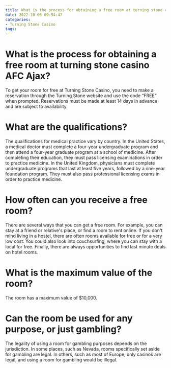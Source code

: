```yaml
---
title: What is the process for obtaining a free room at turning stone casino AFC Ajax
date: 2022-10-05 09:54:47
categories:
- Turning Stone Casino
tags:
---
```



#  What is the process for obtaining a free room at turning stone casino AFC Ajax?

To get your room for free at Turning Stone Casino, you need to make a reservation through the Turning Stone website and use the code “FREE” when prompted. Reservations must be made at least 14 days in advance and are subject to availability.

#  What are the qualifications?

The qualifications for medical practice vary by country. In the United States, a medical doctor must complete a four-year undergraduate program and then attend a four-year graduate program at a school of medicine. After completing their education, they must pass licensing examinations in order to practice medicine. In the United Kingdom, physicians must complete undergraduate programs that last at least five years, followed by a one-year foundation program. They must also pass professional licensing exams in order to practice medicine.

#  How often can you receive a free room?

There are several ways that you can get a free room. For example, you can stay at a friend or relative's place, or find a room to rent online. If you don't mind living in a hostel, there are often rooms available for free or for a very low cost. You could also look into couchsurfing, where you can stay with a local for free. Finally, there are always opportunities to find last minute deals on hotel rooms.

#  What is the maximum value of the room?

The room has a maximum value of $10,000.

#  Can the room be used for any purpose, or just gambling?

The legality of using a room for gambling purposes depends on the jurisdiction. In some places, such as Nevada, rooms specifically set aside for gambling are legal. In others, such as most of Europe, only casinos are legal, and using a room for gambling would be illegal.